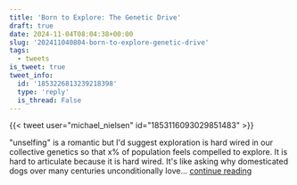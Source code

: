 ```yaml
---
title: 'Born to Explore: The Genetic Drive'
draft: true
date: 2024-11-04T08:04:38+00:00
slug: '202411040804-born-to-explore-genetic-drive'
tags:
  - tweets
is_tweet: true
tweet_info:
  id: '1853226813239218398'
  type: 'reply'
  is_thread: False
---
```




{{< tweet user="michael_nielsen" id="1853116093029851483" >}}

"unselfing" is a romantic but I'd suggest exploration is hard wired in our collective genetics so that x% of population feels compelled to explore. It is hard to articulate because it is hard wired. It's like asking why domesticated dogs over many centuries unconditionally love… [continue reading](https://x.com/sytelus/status/1853226813239218398)
